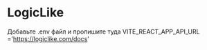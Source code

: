 # LogicLike

Добавьте .env файл и пропишите туда VITE_REACT_APP_API_URL ='https://logiclike.com/docs'
